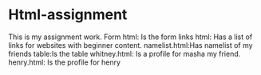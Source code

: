 # Html-assignment
This is my assignment work.
Form html: Is the form 
links html: Has a list of links for websites with beginner content.
namelist.html:Has namelist of my friends
table:Is the table 
whitney.html: Is a profile for masha my friend.
henry.html: Is the profile for henry
